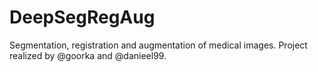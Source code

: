 # DeepSegRegAug
Segmentation, registration and augmentation of medical images. Project realized by @goorka and @danieel99.
